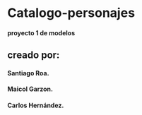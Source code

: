 # Catalogo-personajes

#### proyecto 1 de modelos

## creado por:
#### Santiago Roa.
#### Maicol Garzon.
#### Carlos Hernández.
